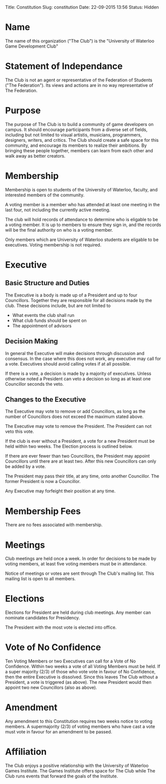Title: Constitution
Slug: constitution
Date: 22-09-2015 13:56
Status: Hidden

# Name

The name of this organization ("The Club") is the "University of Waterloo Game Development Club"

# Statement of Independance

The Club is not an agent or representative of the Federation of Students ("The Federation"). Its views and actions are in no way representative of The Federation.

# Purpose

The purpose of The Club is to build a community of game developers on campus. It should encourage participants from a diverse set of fields, including but not limited to visual artistis, musicians, programmers, designers, writers, and critics. The Club should create a safe space for this community, and encourage its members to realize their ambitions. By bringing these people together, members can learn from each other and walk away as better creators.

# Membership

Membership is open to students of the University of Waterloo, faculty, and interested members of the community.

A voting member is a member who has attended at least one meeting in the last four, not including the currently active meeting.

The club will hold records of attendance to determine who is eligable to be a voting member. It is up to members to ensure they sign in, and the records will be the final authority on who is a voting member.

Only members which are University of Waterloo students are eligable to be executives. Voting membership is not required.

# Executive

## Basic Structure and Duties

The Executive is a body is made up of a President and up to four Councillors. Together they are responsible for all decisions made by the club. These decisions include, but are not limited to

* What events the club shall run
* What club funds should be spent on
* The appointment of advisors

## Decision Making

In general the Executive will make decisions through discussion and consensus. In the case where this does not work, any executive may call for a vote. Executives should avoid calling votes if at all possible.

If there is a vote, a decision is made by a majority of executives. Unless otherwise noted a President can veto a decision so long as at least one Councillor seconds the veto.

## Changes to the Executive

The Executive may vote to remove or add Councillors, as long as the number of Councillors does not exceed the maximum stated above.

The Executive may vote to remove the President. The President can not veto this vote.

If the club is ever without a President, a vote for a new President must be held within two weeks. The Election process is outlined below.

If there are ever fewer than two Councillors, the President may appoint Councillors until there are at least two. After this new Councillors can only be added by a vote.

The President may pass their title, at any time, onto another Councillor. The former President is now a Councillor.

Any Executive may forfeight their position at any time.

# Membership Fees

There are no fees associated with membership.

# Meetings

Club meetings are held once a week. In order for decisions to be made by voting members, at least five voting members must be in attendance.

Notice of meetings or votes are sent through The Club's mailing list. This mailing list is open to all members.

# Elections

Elections for President are held during club meetings. Any member can nominate candidates for Presidency. 

The President with the most vote is elected into office.

# Vote of No Confidence

Ten Voting Members or two Executives can call for a Vote of No Confidence. Within two weeks a vote of all Voting Members must be held. If a super majority (2/3) of those who vote vote in favour of No Confidence, then the entire Executive is dissolved. Since this leaves The Club without a President, a vote is triggered (as above). The new President would then appoint two new Councillors (also as above).

# Amendment

Any amendment to this Constitution requires two weeks notice to voting members. A supermajority (2/3) of voting members who have cast a vote must vote in favour for an amendment to be passed.

# Affiliation

The Club enjoys a positive relationship with the University of Waterloo Games Institute. The Games Institute offers space for The Club while The Club runs events that forward the goals of the Institute.